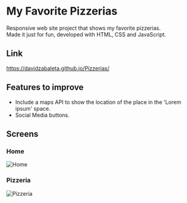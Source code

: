 # My Favorite Pizzerias
Responsive web site project that shows my favorite pizzerias.</br>
Made it just for fun, developed with HTML, CSS and JavaScript.</br>

## Link
https://davidzabaleta.github.io/Pizzerias/

## Features to improve
- Include a maps API to show the location of the place in the 'Lorem ipsum' space.
- Social Media buttons.

## Screens

### Home

![Home](https://i.imgur.com/ENa0zw5.png?1 "Home")

### Pizzeria

![Pizzeria](https://i.imgur.com/yax44hp.png?1 "Pizzeria")

